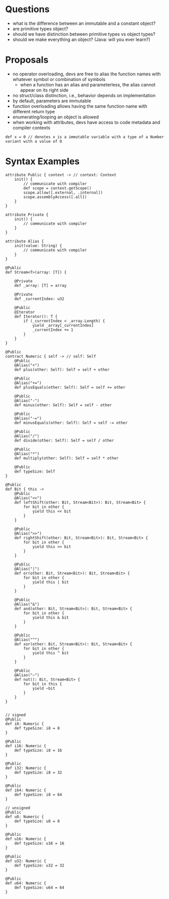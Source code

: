 
# Questions
- what is the difference between an immutable and a constant object?
- are primitive types object?
- should we have distinction between primitive types vs object types?
- should we make everything an object? (Java: will you ever learn?)

# Proposals
- no operator overloading, devs are free to alias the function names with whatever symbol or combination of symbols
    - when a function has an alias and parameterless, the alias cannot appear on its right side
- no struct/class distinction, i.e., behavior depends on implementation
- by default, parameters are immutable
- function overloading allows having the same function name with different return type
- enumerating/looping an object is allowed
- when working with attributes, devs have access to code metadata and compiler contexts


```
def x = 0 // denotes x is a immutable variable with a type of a Number variant with a value of 0
```
        
# Syntax Examples

```
attribute Public { context -> // context: Context
    init() {
        // communicate with compiler
        def scope = context.getScope()
        scope.allow([.external, .internal])
        scope.assemblyAccess([.all])
    }
}
        
attribute Private {
    init() {
        // communicate with compiler
    }
}
        
attribute Alias {
    init(value: String) {
        // communicate with compiler
    }
}

@Public
def Stream<T>(array: [T]) {

    @Private
    def _array: [T] = array

    @Private
    def _currentIndex: u32

    @Public
    @Iterator
    def Iterator(): T {
        if (_currentIndex < _array.Length) {
            yield _array[_currentIndex]
            _currentIndex += 1
        }
    }
}
        
@Public
contract Numeric { self -> // self: Self
    @Public
    @Alias("+")
    def plus(other: Self): Self = self + other

    @Public
    @Alias("+=")
    def plusEquals(other: Self): Self = self += other
            
    @Public
    @Alias("-")
    def minus(other: Self): Self = self - other

    @Public
    @Alias("-=")
    def minusEquals(other: Self): Self = self -= other

    @Public
    @Alias("/")
    def divide(other: Self): Self = self / other
            
    @Public
    @Alias("*")
    def multiply(other: Self): Self = self * other

    @Public
    def typeSize: Self
}

@Public
def Bit { this ->
    @Public
    @Alias("<<")
    def leftShift(other: Bit, Stream<Bit>): Bit, Stream<Bit> {
        for bit in other {
            yield this << bit
        }
    }
        
    @Public
    @Alias(">>")
    def rightShift(other: Bit, Stream<Bit>): Bit, Stream<Bit> {
        for bit in other {
            yield this >> bit
        }
    }
        
    @Public
    @Alias("|")
    def or(other: Bit, Stream<Bit>): Bit, Stream<Bit> {
        for bit in other {
            yield this | bit
        }
    }
        
    @Public
    @Alias("&")
    def and(other: Bit, Stream<Bit>): Bit, Stream<Bit> {
        for bit in other {
            yield this & bit
        }
    }
        
    @Public
    @Alias("^")
    def xor(other: Bit, Stream<Bit>): Bit, Stream<Bit> {
        for bit in other {
            yield this ^ bit
        }
    }
        
    @Public
    @Alias("~")
    def not(): Bit, Stream<Bit> {
        for bit in this {
            yield ~bit
        }
    }
}


// signed
@Public
def i8: Numeric {
    def typeSize: i8 = 8
}

@Public
def i16: Numeric {
    def typeSize: i8 = 16
}

@Public
def i32: Numeric {
    def typeSize: i8 = 32
}
        
@Public
def i64: Numeric {
    def typeSize: i8 = 64
}

// unsigned
@Public
def u8: Numeric {
    def typeSize: u8 = 8
}
        
@Public
def u16: Numeric {
    def typeSize: u16 = 16
}
        
@Public
def u32: Numeric {
    def typeSize: u32 = 32
}
        
@Public
def u64: Numeric {
    def typeSize: u64 = 64
}
```